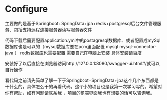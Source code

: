 # Configure
主要做的是基于Springboot+SpringData+jpa+redis+postgresql后台文件管理服务、包括支持远程连接服务器读写服务器文件

代码下载后需要配置application.yml中的postagresql数据库、或者配置成mySql数据库也是可以的（mysql数据库要在pom里面配置 
<dependency> 
<groupId>mysql</groupId>
<artifactId>mysql-connector-java</artifactId>
</dependency>）
redis数据库也需要配置 需要自己在电脑上安装 具体安装请百度

安装好了以后直接在浏览器访问http://127.0.0.1:8080/swagger-ui.html#/就可以自行操作

看代码之前请先简单了解一下于Springboot+SpringData+jpa这个几个东西都是干什么的，具体怎么干的再看代码，这个小的项目也是我第一次学习写的。希望对你有帮助，如有问题请联系我 ，项目的前端界面我也有想要的话可以咨询我。



